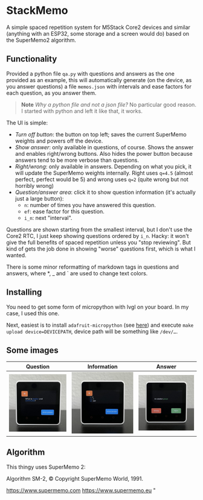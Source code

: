 # StackMemo

A simple spaced repetition system for M5Stack Core2 devices and similar (anything with an ESP32, some storage and a screen would do) based on the SuperMemo2 algorithm.

## Functionality

Provided a python file `qa.py` with questions and answers as the one provided as an example, this will automatically generate (on the device, as you answer questions) a file `memos.json` with intervals and ease factors for each question, as you answer them.

> **Note**
> _Why a python file and not a json file?_ No particular good reason. I started with python and left it like that, it works.

The UI is simple:
- *Turn off button*: the button on top left; saves the current SuperMemo weights and powers off the device.
- *Show answer*: only available in questions, of course. Shows the answer and enables right/wrong buttons. Also hides the power button because answers tend to be more verbose than questions.
- *Right/wrong*: only available in answers. Depending on what you pick, it will update the SuperMemo weights internally. Right uses `q=4.5` (almost perfect, perfect would be 5) and wrong uses `q=2` (quite wrong but not horribly wrong)
- *Question/answer area*: click it to show question information (it's actually just a large button):
    - `n`: number of times you have answered this question.
    - `ef`: ease factor for this question.
    - `i_n`: next "interval".

Questions are shown starting from the smallest interval, but I don't use the Core2 RTC, I just keep showing questions ordered by `i_n`. Hacky: it won't give the full benefits of spaced repetition unless you "stop reviewing". But kind of gets the job done in showing "worse" questions first, which is what I wanted.

There is some minor reformatting of markdown tags in questions and answers, where *, _ and ` are used to change text colors.

## Installing

You need to get some form of micropython with lvgl on your board. In my case, I used this one.

Next, easiest is to install `adafruit-micropython` (see [here](https://learn.adafruit.com/micropython-basics-load-files-and-run-code/install-ampy)) and execute `make upload device=DEVICEPATH`, device path will be something like `/dev/…`.

## Some images

| Question                            | Information                         | Answer                            |
| ----------------------------------- | ----------------------------------- | --------------------------------- |
| <img width=300 src="imgs/q.jpg"/>   | <img width=300 src="imgs/i.jpg"/>   | <img width=300 src="imgs/a.jpg"/> |





## Algorithm

This thingy uses SuperMemo 2:

   Algorithm SM-2, © Copyright SuperMemo World, 1991.

   https://www.supermemo.com
   https://www.supermemo.eu
"
